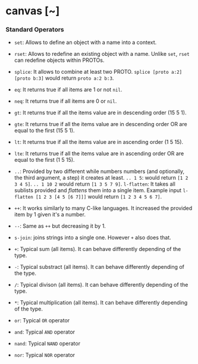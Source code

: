 # canvas [~]

### Standard Operators

- `set`: Allows to define an object with a name into a context.
- `rset`: Allows to redefine an existing object with a name. Unlike `set`, `rset` can redefine objects within PROTOs.
- `splice`: It allows to combine at least two PROTO. `splice [proto a:2] [proto b:3]` would return `proto a:2 b:3`.
- `eq`: It returns true if all items are 1 or not `nil`.
- `neq`: It returns true if all items are 0 or `nil`.
- `gt`: It returns true if all the items value are in descending order (15 5 1).
- `gte`: It returns true if all the items value are in descending order OR are equal to the first (15 5 1).
- `lt`: It returns true if all the items value are in ascending order (1 5 15).
- `lte`: It returns true if all the items value are in ascending order OR are equal to the first (1 5 15).
- `..`: Provided by two different while numbers numbers (and optionally, the third argument, a step) it creates at least. `.. 1 5`: would return `[1 2 3 4 5]`. `.. 1 10 2` would return `[1 3 5 7 9]`.
`l-flatten`: It takes all sublists provided and _flattens_ them into a single item. Example input `l-flatten [1 2 3 [4 5 [6 7]]]` would return `[1 2 3 4 5 6 7]`.
- `++`: It works similarly to many C-like languages. It increased the provided item by 1 given it's a number.
- `--`: Same as `++` but decreasing it by 1.
- `s-join`: joins strings into a single one. However `+` also does that.

- `+`: Typical sum (all items). It can behave differently depending of the type.
- `-`: Typical substract (all items). It can behave differently depending of the type.
- `/`: Typical divison (all items). It can behave differently depending of the type.
- `*`: Typical multiplication (all items). It can behave differently depending of the type.
- `or`: Typical `OR` operator
- `and`: Typical `AND` operator
- `nand`: Typical `NAND` operator
- `nor`: Typical `NOR` operator
